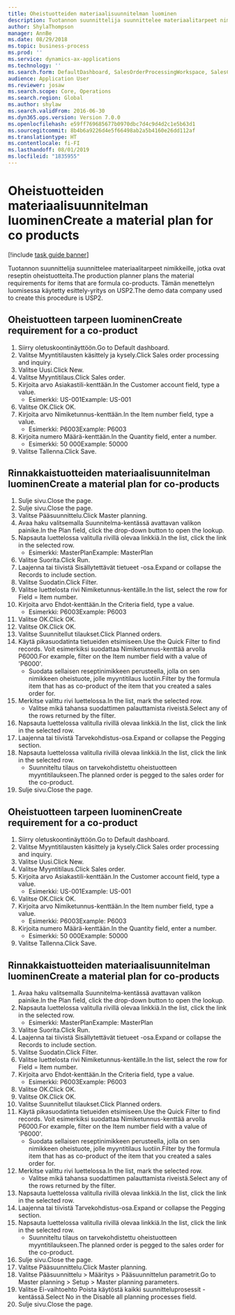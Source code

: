 ```yaml
---
title: Oheistuotteiden materiaalisuunnitelman luominen
description: Tuotannon suunnittelija suunnittelee materiaalitarpeet nimikkeille, jotka ovat reseptin oheistuotteita.
author: ShylaThompson
manager: AnnBe
ms.date: 08/29/2018
ms.topic: business-process
ms.prod: ''
ms.service: dynamics-ax-applications
ms.technology: ''
ms.search.form: DefaultDashboard, SalesOrderProcessingWorkspace, SalesCreateOrder, SalesTable, ReqCreatePlanWorkspace, ReqTransPlanCard, SysQueryForm, ReqTransPo
audience: Application User
ms.reviewer: josaw
ms.search.scope: Core, Operations
ms.search.region: Global
ms.author: shylaw
ms.search.validFrom: 2016-06-30
ms.dyn365.ops.version: Version 7.0.0
ms.openlocfilehash: e59ff769685677b0970dbc7d4c9d4d2c1e5b63d1
ms.sourcegitcommit: 8b4b6a9226d4e5f66498ab2a5b4160e26dd112af
ms.translationtype: HT
ms.contentlocale: fi-FI
ms.lasthandoff: 08/01/2019
ms.locfileid: "1835955"
---
```

# <a name="create-a-material-plan-for-co-products"></a><span data-ttu-id="8ed08-103">Oheistuotteiden materiaalisuunnitelman luominen</span><span class="sxs-lookup"><span data-stu-id="8ed08-103">Create a material plan for co products</span></span>

[!include [task guide banner](../../includes/task-guide-banner.md)]

<span data-ttu-id="8ed08-104">Tuotannon suunnittelija suunnittelee materiaalitarpeet nimikkeille, jotka ovat reseptin oheistuotteita.</span><span class="sxs-lookup"><span data-stu-id="8ed08-104">The production planner plans the material requirements for items that are formula co-products.</span></span> <span data-ttu-id="8ed08-105">Tämän menettelyn luomisessa käytetty esittely-yritys on USP2.</span><span class="sxs-lookup"><span data-stu-id="8ed08-105">The demo data company used to create this procedure is USP2.</span></span>


## <a name="create-requirement-for-a-co-product"></a><span data-ttu-id="8ed08-106">Oheistuotteen tarpeen luominen</span><span class="sxs-lookup"><span data-stu-id="8ed08-106">Create requirement for a co-product</span></span>
1. <span data-ttu-id="8ed08-107">Siirry oletuskoontinäyttöön.</span><span class="sxs-lookup"><span data-stu-id="8ed08-107">Go to Default dashboard.</span></span>
2. <span data-ttu-id="8ed08-108">Valitse Myyntitilausten käsittely ja kysely.</span><span class="sxs-lookup"><span data-stu-id="8ed08-108">Click Sales order processing and inquiry.</span></span>
3. <span data-ttu-id="8ed08-109">Valitse Uusi.</span><span class="sxs-lookup"><span data-stu-id="8ed08-109">Click New.</span></span>
4. <span data-ttu-id="8ed08-110">Valitse Myyntitilaus.</span><span class="sxs-lookup"><span data-stu-id="8ed08-110">Click Sales order.</span></span>
5. <span data-ttu-id="8ed08-111">Kirjoita arvo Asiakastili-kenttään.</span><span class="sxs-lookup"><span data-stu-id="8ed08-111">In the Customer account field, type a value.</span></span>
    * <span data-ttu-id="8ed08-112">Esimerkki: US-001</span><span class="sxs-lookup"><span data-stu-id="8ed08-112">Example: US-001</span></span>  
6. <span data-ttu-id="8ed08-113">Valitse OK.</span><span class="sxs-lookup"><span data-stu-id="8ed08-113">Click OK.</span></span>
7. <span data-ttu-id="8ed08-114">Kirjoita arvo Nimiketunnus-kenttään.</span><span class="sxs-lookup"><span data-stu-id="8ed08-114">In the Item number field, type a value.</span></span>
    * <span data-ttu-id="8ed08-115">Esimerkki: P6003</span><span class="sxs-lookup"><span data-stu-id="8ed08-115">Example: P6003</span></span>  
8. <span data-ttu-id="8ed08-116">Kirjoita numero Määrä-kenttään.</span><span class="sxs-lookup"><span data-stu-id="8ed08-116">In the Quantity field, enter a number.</span></span>
    * <span data-ttu-id="8ed08-117">Esimerkki: 50 000</span><span class="sxs-lookup"><span data-stu-id="8ed08-117">Example: 50000</span></span>  
9. <span data-ttu-id="8ed08-118">Valitse Tallenna.</span><span class="sxs-lookup"><span data-stu-id="8ed08-118">Click Save.</span></span>

## <a name="create-a-material-plan-for-co-products"></a><span data-ttu-id="8ed08-119">Rinnakkaistuotteiden materiaalisuunnitelman luominen</span><span class="sxs-lookup"><span data-stu-id="8ed08-119">Create a material plan for co-products</span></span>
1. <span data-ttu-id="8ed08-120">Sulje sivu.</span><span class="sxs-lookup"><span data-stu-id="8ed08-120">Close the page.</span></span>
2. <span data-ttu-id="8ed08-121">Sulje sivu.</span><span class="sxs-lookup"><span data-stu-id="8ed08-121">Close the page.</span></span>
3. <span data-ttu-id="8ed08-122">Valitse Pääsuunnittelu.</span><span class="sxs-lookup"><span data-stu-id="8ed08-122">Click Master planning.</span></span>
4. <span data-ttu-id="8ed08-123">Avaa haku valitsemalla Suunnitelma-kentässä avattavan valikon painike.</span><span class="sxs-lookup"><span data-stu-id="8ed08-123">In the Plan field, click the drop-down button to open the lookup.</span></span>
5. <span data-ttu-id="8ed08-124">Napsauta luettelossa valitulla rivillä olevaa linkkiä.</span><span class="sxs-lookup"><span data-stu-id="8ed08-124">In the list, click the link in the selected row.</span></span>
    * <span data-ttu-id="8ed08-125">Esimerkki: MasterPlan</span><span class="sxs-lookup"><span data-stu-id="8ed08-125">Example: MasterPlan</span></span>  
6. <span data-ttu-id="8ed08-126">Valitse Suorita.</span><span class="sxs-lookup"><span data-stu-id="8ed08-126">Click Run.</span></span>
7. <span data-ttu-id="8ed08-127">Laajenna tai tiivistä Sisällytettävät tietueet -osa.</span><span class="sxs-lookup"><span data-stu-id="8ed08-127">Expand or collapse the Records to include section.</span></span>
8. <span data-ttu-id="8ed08-128">Valitse Suodatin.</span><span class="sxs-lookup"><span data-stu-id="8ed08-128">Click Filter.</span></span>
9. <span data-ttu-id="8ed08-129">Valitse luettelosta rivi Nimiketunnus-kentälle.</span><span class="sxs-lookup"><span data-stu-id="8ed08-129">In the list, select the row for Field = Item number.</span></span>
10. <span data-ttu-id="8ed08-130">Kirjoita arvo Ehdot-kenttään.</span><span class="sxs-lookup"><span data-stu-id="8ed08-130">In the Criteria field, type a value.</span></span>
    * <span data-ttu-id="8ed08-131">Esimerkki: P6003</span><span class="sxs-lookup"><span data-stu-id="8ed08-131">Example: P6003</span></span>  
11. <span data-ttu-id="8ed08-132">Valitse OK.</span><span class="sxs-lookup"><span data-stu-id="8ed08-132">Click OK.</span></span>
12. <span data-ttu-id="8ed08-133">Valitse OK.</span><span class="sxs-lookup"><span data-stu-id="8ed08-133">Click OK.</span></span>
13. <span data-ttu-id="8ed08-134">Valitse Suunnitellut tilaukset.</span><span class="sxs-lookup"><span data-stu-id="8ed08-134">Click Planned orders.</span></span>
14. <span data-ttu-id="8ed08-135">Käytä pikasuodatinta tietueiden etsimiseen.</span><span class="sxs-lookup"><span data-stu-id="8ed08-135">Use the Quick Filter to find records.</span></span> <span data-ttu-id="8ed08-136">Voit esimerkiksi suodattaa Nimiketunnus-kenttää arvolla P6000.</span><span class="sxs-lookup"><span data-stu-id="8ed08-136">For example, filter on the Item number field with a value of 'P6000'.</span></span>
    * <span data-ttu-id="8ed08-137">Suodata sellaisen reseptinimikkeen perusteella, jolla on sen nimikkeen oheistuote, jolle myyntitilaus luotiin.</span><span class="sxs-lookup"><span data-stu-id="8ed08-137">Filter by the formula item that has as co-product of the item that you created a sales order for.</span></span>  
15. <span data-ttu-id="8ed08-138">Merkitse valittu rivi luettelossa.</span><span class="sxs-lookup"><span data-stu-id="8ed08-138">In the list, mark the selected row.</span></span>
    * <span data-ttu-id="8ed08-139">Valitse mikä tahansa suodattimen palauttamista riveistä.</span><span class="sxs-lookup"><span data-stu-id="8ed08-139">Select any of the rows returned by the filter.</span></span>  
16. <span data-ttu-id="8ed08-140">Napsauta luettelossa valitulla rivillä olevaa linkkiä.</span><span class="sxs-lookup"><span data-stu-id="8ed08-140">In the list, click the link in the selected row.</span></span>
17. <span data-ttu-id="8ed08-141">Laajenna tai tiivistä Tarvekohdistus-osa.</span><span class="sxs-lookup"><span data-stu-id="8ed08-141">Expand or collapse the Pegging section.</span></span>
18. <span data-ttu-id="8ed08-142">Napsauta luettelossa valitulla rivillä olevaa linkkiä.</span><span class="sxs-lookup"><span data-stu-id="8ed08-142">In the list, click the link in the selected row.</span></span>
    * <span data-ttu-id="8ed08-143">Suunniteltu tilaus on tarvekohdistettu oheistuotteen myyntitilaukseen.</span><span class="sxs-lookup"><span data-stu-id="8ed08-143">The planned order is pegged to the sales order for the co-product.</span></span>  
19. <span data-ttu-id="8ed08-144">Sulje sivu.</span><span class="sxs-lookup"><span data-stu-id="8ed08-144">Close the page.</span></span>

## <a name="create-requirement-for-a-co-product"></a><span data-ttu-id="8ed08-145">Oheistuotteen tarpeen luominen</span><span class="sxs-lookup"><span data-stu-id="8ed08-145">Create requirement for a co-product</span></span>
1. <span data-ttu-id="8ed08-146">Siirry oletuskoontinäyttöön.</span><span class="sxs-lookup"><span data-stu-id="8ed08-146">Go to Default dashboard.</span></span>
2. <span data-ttu-id="8ed08-147">Valitse Myyntitilausten käsittely ja kysely.</span><span class="sxs-lookup"><span data-stu-id="8ed08-147">Click Sales order processing and inquiry.</span></span>
3. <span data-ttu-id="8ed08-148">Valitse Uusi.</span><span class="sxs-lookup"><span data-stu-id="8ed08-148">Click New.</span></span>
4. <span data-ttu-id="8ed08-149">Valitse Myyntitilaus.</span><span class="sxs-lookup"><span data-stu-id="8ed08-149">Click Sales order.</span></span>
5. <span data-ttu-id="8ed08-150">Kirjoita arvo Asiakastili-kenttään.</span><span class="sxs-lookup"><span data-stu-id="8ed08-150">In the Customer account field, type a value.</span></span>
    * <span data-ttu-id="8ed08-151">Esimerkki: US-001</span><span class="sxs-lookup"><span data-stu-id="8ed08-151">Example: US-001</span></span>  
6. <span data-ttu-id="8ed08-152">Valitse OK.</span><span class="sxs-lookup"><span data-stu-id="8ed08-152">Click OK.</span></span>
7. <span data-ttu-id="8ed08-153">Kirjoita arvo Nimiketunnus-kenttään.</span><span class="sxs-lookup"><span data-stu-id="8ed08-153">In the Item number field, type a value.</span></span>
    * <span data-ttu-id="8ed08-154">Esimerkki: P6003</span><span class="sxs-lookup"><span data-stu-id="8ed08-154">Example: P6003</span></span>  
8. <span data-ttu-id="8ed08-155">Kirjoita numero Määrä-kenttään.</span><span class="sxs-lookup"><span data-stu-id="8ed08-155">In the Quantity field, enter a number.</span></span>
    * <span data-ttu-id="8ed08-156">Esimerkki: 50 000</span><span class="sxs-lookup"><span data-stu-id="8ed08-156">Example: 50000</span></span>  
9. <span data-ttu-id="8ed08-157">Valitse Tallenna.</span><span class="sxs-lookup"><span data-stu-id="8ed08-157">Click Save.</span></span>

## <a name="create-a-material-plan-for-co-products"></a><span data-ttu-id="8ed08-158">Rinnakkaistuotteiden materiaalisuunnitelman luominen</span><span class="sxs-lookup"><span data-stu-id="8ed08-158">Create a material plan for co-products</span></span>
1. <span data-ttu-id="8ed08-159">Avaa haku valitsemalla Suunnitelma-kentässä avattavan valikon painike.</span><span class="sxs-lookup"><span data-stu-id="8ed08-159">In the Plan field, click the drop-down button to open the lookup.</span></span>
2. <span data-ttu-id="8ed08-160">Napsauta luettelossa valitulla rivillä olevaa linkkiä.</span><span class="sxs-lookup"><span data-stu-id="8ed08-160">In the list, click the link in the selected row.</span></span>
    * <span data-ttu-id="8ed08-161">Esimerkki: MasterPlan</span><span class="sxs-lookup"><span data-stu-id="8ed08-161">Example: MasterPlan</span></span>  
3. <span data-ttu-id="8ed08-162">Valitse Suorita.</span><span class="sxs-lookup"><span data-stu-id="8ed08-162">Click Run.</span></span>
4. <span data-ttu-id="8ed08-163">Laajenna tai tiivistä Sisällytettävät tietueet -osa.</span><span class="sxs-lookup"><span data-stu-id="8ed08-163">Expand or collapse the Records to include section.</span></span>
5. <span data-ttu-id="8ed08-164">Valitse Suodatin.</span><span class="sxs-lookup"><span data-stu-id="8ed08-164">Click Filter.</span></span>
6. <span data-ttu-id="8ed08-165">Valitse luettelosta rivi Nimiketunnus-kentälle.</span><span class="sxs-lookup"><span data-stu-id="8ed08-165">In the list, select the row for Field = Item number.</span></span>
7. <span data-ttu-id="8ed08-166">Kirjoita arvo Ehdot-kenttään.</span><span class="sxs-lookup"><span data-stu-id="8ed08-166">In the Criteria field, type a value.</span></span>
    * <span data-ttu-id="8ed08-167">Esimerkki: P6003</span><span class="sxs-lookup"><span data-stu-id="8ed08-167">Example: P6003</span></span>  
8. <span data-ttu-id="8ed08-168">Valitse OK.</span><span class="sxs-lookup"><span data-stu-id="8ed08-168">Click OK.</span></span>
9. <span data-ttu-id="8ed08-169">Valitse OK.</span><span class="sxs-lookup"><span data-stu-id="8ed08-169">Click OK.</span></span>
10. <span data-ttu-id="8ed08-170">Valitse Suunnitellut tilaukset.</span><span class="sxs-lookup"><span data-stu-id="8ed08-170">Click Planned orders.</span></span>
11. <span data-ttu-id="8ed08-171">Käytä pikasuodatinta tietueiden etsimiseen.</span><span class="sxs-lookup"><span data-stu-id="8ed08-171">Use the Quick Filter to find records.</span></span> <span data-ttu-id="8ed08-172">Voit esimerkiksi suodattaa Nimiketunnus-kenttää arvolla P6000.</span><span class="sxs-lookup"><span data-stu-id="8ed08-172">For example, filter on the Item number field with a value of 'P6000'.</span></span>
    * <span data-ttu-id="8ed08-173">Suodata sellaisen reseptinimikkeen perusteella, jolla on sen nimikkeen oheistuote, jolle myyntitilaus luotiin.</span><span class="sxs-lookup"><span data-stu-id="8ed08-173">Filter by the formula item that has as co-product of the item that you created a sales order for.</span></span>  
12. <span data-ttu-id="8ed08-174">Merkitse valittu rivi luettelossa.</span><span class="sxs-lookup"><span data-stu-id="8ed08-174">In the list, mark the selected row.</span></span>
    * <span data-ttu-id="8ed08-175">Valitse mikä tahansa suodattimen palauttamista riveistä.</span><span class="sxs-lookup"><span data-stu-id="8ed08-175">Select any of the rows returned by the filter.</span></span>  
13. <span data-ttu-id="8ed08-176">Napsauta luettelossa valitulla rivillä olevaa linkkiä.</span><span class="sxs-lookup"><span data-stu-id="8ed08-176">In the list, click the link in the selected row.</span></span>
14. <span data-ttu-id="8ed08-177">Laajenna tai tiivistä Tarvekohdistus-osa.</span><span class="sxs-lookup"><span data-stu-id="8ed08-177">Expand or collapse the Pegging section.</span></span>
15. <span data-ttu-id="8ed08-178">Napsauta luettelossa valitulla rivillä olevaa linkkiä.</span><span class="sxs-lookup"><span data-stu-id="8ed08-178">In the list, click the link in the selected row.</span></span>
    * <span data-ttu-id="8ed08-179">Suunniteltu tilaus on tarvekohdistettu oheistuotteen myyntitilaukseen.</span><span class="sxs-lookup"><span data-stu-id="8ed08-179">The planned order is pegged to the sales order for the co-product.</span></span>  
16. <span data-ttu-id="8ed08-180">Sulje sivu.</span><span class="sxs-lookup"><span data-stu-id="8ed08-180">Close the page.</span></span>
17. <span data-ttu-id="8ed08-181">Valitse Pääsuunnittelu.</span><span class="sxs-lookup"><span data-stu-id="8ed08-181">Click Master planning.</span></span>
18. <span data-ttu-id="8ed08-182">Valitse Pääsuunnittelu > Määritys > Pääsuunnittelun parametrit.</span><span class="sxs-lookup"><span data-stu-id="8ed08-182">Go to Master planning > Setup > Master planning parameters.</span></span>
19. <span data-ttu-id="8ed08-183">Valitse Ei-vaihtoehto Poista käytöstä kaikki suunnitteluprosessit -kentässä.</span><span class="sxs-lookup"><span data-stu-id="8ed08-183">Select No in the Disable all planning processes field.</span></span>
20. <span data-ttu-id="8ed08-184">Sulje sivu.</span><span class="sxs-lookup"><span data-stu-id="8ed08-184">Close the page.</span></span>

